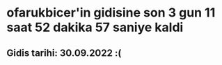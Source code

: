 # ofarukbicer'in gidisine son 3 gun 11 saat 52 dakika 57 saniye kaldi

## Gidis tarihi: 30.09.2022 :(
